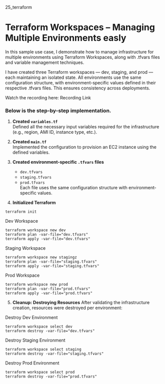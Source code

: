 25_terraform  
# Terraform Workspaces – Managing Multiple Environments easly  

In this sample use case, I demonstrate how to manage infrastructure for multiple environments using Terraform Workspaces, along with .tfvars files and variable management techniques.  

I have created three Terraform workspaces — dev, staging, and prod — each maintaining an isolated state. All environments use the same configuration structure, with environment-specific values defined in their respective .tfvars files. This ensures consistency across deployments.  

Watch the recording here: Recording Link  

### Below is the step-by-step implementation.  

1. **Created `variables.tf`**  
   Defined all the necessary input variables required for the infrastructure (e.g., region, AMI ID, instance type, etc.).  

2. **Created `main.tf`**  
   Implemented the configuration to provision an EC2 instance using the defined variables.  

3. **Created environment-specific `.tfvars` files**  
   - `dev.tfvars`  
   - `staging.tfvars`  
   - `prod.tfvars`  
   Each file uses the same configuration structure with environment-specific values.  

4. **Initialized Terraform**
```
terraform init
```
Dev Workspace
```
terraform workspace new dev
terraform plan -var-file="dev.tfvars"
terraform apply -var-file="dev.tfvars"
```
Staging Workspace
```
terraform workspace new stagingz
terraform plan -var-file="staging.tfvars"
terraform apply -var-file="staging.tfvars"
```
Prod Workspace
```
terraform workspace new prod
terraform plan -var-file="prod.tfvars"
terraform apply -var-file="prod.tfvars"
```

5. **Cleanup: Destroying Resources**
After validating the infrastructure creation, resources were destroyed per environment:  

Destroy Dev Environment
```
terraform workspace select dev
terraform destroy -var-file="dev.tfvars"
```

Destroy Staging Environment
```
terraform workspace select staging
terraform destroy -var-file="staging.tfvars"
```

Destroy Prod Environment
```
terraform workspace select prod
terraform destroy -var-file="prod.tfvars"
```
